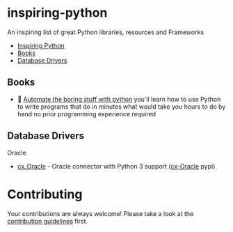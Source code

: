 # inspiring-python
An inspiring list of great Python libraries, resources and Frameworks

- [Inspiring Python](#inspiring-python)
- [Books](#Books)
- [Database Drivers](#database-drivers)


## Books
* 📕 [Automate the boring stuff with python](https://www.goodreads.com/book/show/22514127-automate-the-boring-stuff-with-python) you'll learn how to use Python to write programs that do in minutes what would take you hours to do by hand no prior programming experience required


## Database Drivers
Oracle
* [cx_Oracle](https://cx-oracle.readthedocs.io/en/latest/) - Oracle connector with Python 3 support ([cx-Oracle](https://pypi.org/project/cx-Oracle/) pypi).




# Contributing
Your contributions are always welcome! Please take a look at the [contribution guidelines](https://github.com/bruxol/inspiring-python/blob/master/CONTRIBUTING.md) first.